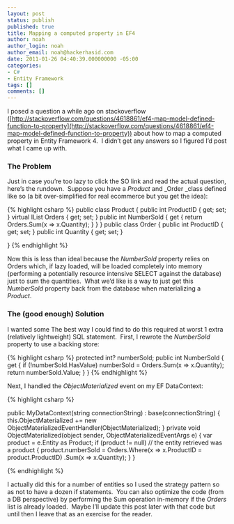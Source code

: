 ```yaml
---
layout: post
status: publish
published: true
title: Mapping a computed property in EF4
author: noah
author_login: noah
author_email: noah@hackerhasid.com
date: 2011-01-26 04:40:39.000000000 -05:00
categories:
- C#
- Entity Framework
tags: []
comments: []
---
```


I posed a question a while ago on stackoverflow ([http://stackoverflow.com/questions/4618861/ef4-map-model-defined-function-to-property](http://stackoverflow.com/questions/4618861/ef4-map-model-defined-function-to-property)) about how to map a computed property in Entity Framework 4.  I didn’t get any answers so I figured I’d post what I came up with.

### The Problem
  
Just in case you’re too lazy to click the SO link and read the actual question, here’s the rundown.  Suppose you have a _Product_ and _Order _class defined like so (a bit over-simplified for real ecommerce but you get the idea):

{% highlight csharp %}
public class Product
{
    public int ProductID { get; set; }
    virtual IList<Order> Orders { get; set; }
    public int NumberSold
    {
        get { return Orders.Sum(x => x.Quantity); }
    }
}
public class Order
{
    public int ProductID { get; set; }
    public int Quantity { get; set; }

}
{% endhighlight %}



Now this is less than ideal because the _NumberSold_ property relies on Orders which, if lazy loaded, will be loaded completely into memory (performing a potentially resource intensive SELECT against the database) just to sum the quantities.  What we’d like is a way to just get this _NumberSold_ property back from the database when materializing a _Product_.


### The (good enough) Solution


I wanted some The best way I could find to do this required at worst 1 extra (relatively lightweight) SQL statement.  First, I rewrote the _NumberSold_ property to use a backing store:

{% highlight csharp %}
    protected int? numberSold;
    public int NumberSold
    {
        get
        {
            if (!numberSold.HasValue)
                numberSold = Orders.Sum(x => x.Quantity);
            return numberSold.Value;
        }
    }
{% endhighlight %}

Next, I handled the _ObjectMaterialized_ event on my EF DataContext:

{% highlight csharp %}

  public MyDataContext(string connectionString) : base(connectionString)
  {
    this.ObjectMaterialized += new ObjectMaterializedEventHandler(ObjectMaterialized);
  }
  private void ObjectMaterialized(object sender, ObjectMaterializedEventArgs e)
  {
    var product = e.Entity as Product;
    if (product != null) // the entity retrieved was a product
    {
        product.numberSold = Orders.Where(x => x.ProductID = product.ProductID)
            .Sum(x => x.Quantity);
    }
  }

{% endhighlight %}

I actually did this for a number of entities so I used the strategy pattern so as not to have a dozen if statements.  You can also optimize the code (from a DB perspective) by performing the Sum operation in-memory if the _Orders_ list is already loaded.  Maybe I’ll update this post later with that code but until then I leave that as an exercise for the reader.